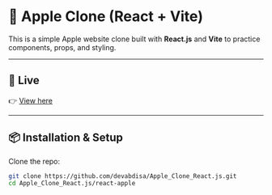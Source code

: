 # 🍏 Apple Clone (React + Vite)

This is a simple Apple website clone built with **React.js** and **Vite** to practice components, props, and styling.

---

## 🚀 Live 
👉 [View here](https://devabdisa.github.io/Apple_Clone_React.js/)

---

## 📦 Installation & Setup

Clone the repo:
```bash
git clone https://github.com/devabdisa/Apple_Clone_React.js.git
cd Apple_Clone_React.js/react-apple
